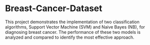 # Breast-Cancer-Dataset
This project demonstrates the implementation of two classification algorithms, Support Vector Machine (SVM) and Naive Bayes (NB), for diagnosing breast cancer. The performance of these two models is analyzed and compared to identify the most effective approach.
